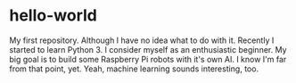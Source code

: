 # hello-world
My first repository. Although I have no idea what to do with it.
Recently I started to learn Python 3. I consider myself as an enthusiastic beginner.
My big goal is to build some Raspberry Pi robots with it's own AI. I know I'm far from that point, yet.
Yeah, machine learning sounds interesting, too.
